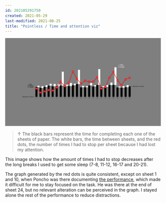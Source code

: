 ```yaml
---
id: 202105291750
created: 2021-05-29
last-modified: 2021-08-25
title: "Pointless / Time and attention viz"
---
```

![](../assets/202105291750.jpg)

>↑ The black bars represent the time for completing each one of the sheets of paper. The white bars, the time between sheets, and the red dots, the number of times I had to stop per sheet because I had lost my attention.

This image shows how the amount of times I had to stop decreases after the long breaks I used to get some sleep (7-8, 11-12, 16-17 and 20-21).

The graph generated by the red dots is quite consistent, except on sheet 1 and 10, when Poncho was there documenting [the performance](202105291521), which made it difficult for me to stay focused on the task. He was there at the end of sheet 24, but no relevant alteration can be perceived in the graph. I stayed alone the rest of the performance to reduce distractions.